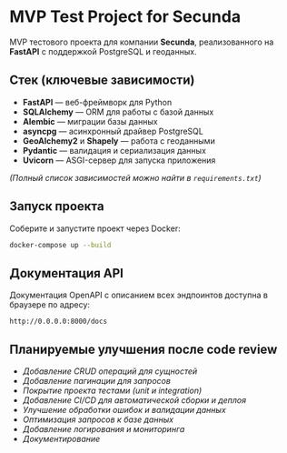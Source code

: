 # MVP Test Project for Secunda

MVP тестового проекта для компании **Secunda**, реализованного на **FastAPI** с поддержкой PostgreSQL и геоданных.

## Стек (ключевые зависимости)

- **FastAPI** — веб-фреймворк для Python  
- **SQLAlchemy** — ORM для работы с базой данных  
- **Alembic** — миграции базы данных  
- **asyncpg** — асинхронный драйвер PostgreSQL  
- **GeoAlchemy2** и **Shapely** — работа с геоданными  
- **Pydantic** — валидация и сериализация данных  
- **Uvicorn** — ASGI-сервер для запуска приложения

*(Полный список зависимостей можно найти в `requirements.txt`)*  

## Запуск проекта

Соберите и запустите проект через Docker:

```bash
docker-compose up --build
```

## Документация API
Документация OpenAPI с описанием всех эндпоинтов доступна в браузере по адресу:

```http://0.0.0.0:8000/docs```

## Планируемые улучшения после code review

- *Добавление CRUD операций для сущностей*
- *Добавление пагинации для запросов*
- *Покрытие проекта тестами (unit и integration)*
- *Добавление CI/CD для автоматической сборки и деплоя*
- *Улучшение обработки ошибок и валидации данных*
- *Оптимизация запросов к базе данных*
- *Добавление логирования и мониторинга*
- *Документирование*

